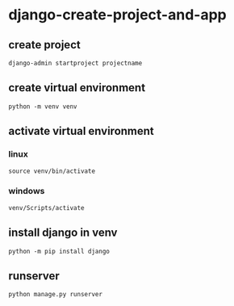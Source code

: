 # django-create-project-and-app
## create project
```
django-admin startproject projectname
```
## create virtual environment
```
python -m venv venv
```
## activate virtual environment
### linux
```
source venv/bin/activate
```
### windows
```
venv/Scripts/activate
```
## install django in venv
```
python -m pip install django
```
## runserver
```
python manage.py runserver
```
